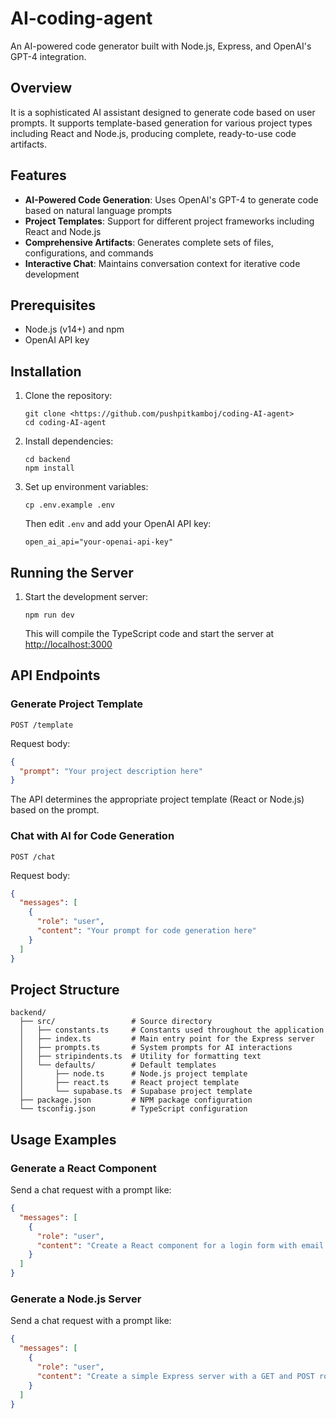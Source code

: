 # AI-coding-agent

An AI-powered code generator built with Node.js, Express, and OpenAI's GPT-4 integration.

## Overview

It is a sophisticated AI assistant designed to generate code based on user prompts. It supports template-based generation for various project types including React and Node.js, producing complete, ready-to-use code artifacts.

## Features

- **AI-Powered Code Generation**: Uses OpenAI's GPT-4 to generate code based on natural language prompts
- **Project Templates**: Support for different project frameworks including React and Node.js
- **Comprehensive Artifacts**: Generates complete sets of files, configurations, and commands
- **Interactive Chat**: Maintains conversation context for iterative code development

## Prerequisites

- Node.js (v14+) and npm
- OpenAI API key

## Installation

1. Clone the repository:

   ```
   git clone <https://github.com/pushpitkamboj/coding-AI-agent>
   cd coding-AI-agent
   ```

2. Install dependencies:

   ```
   cd backend
   npm install
   ```

3. Set up environment variables:

   ```
   cp .env.example .env
   ```

   Then edit `.env` and add your OpenAI API key:

   ```
   open_ai_api="your-openai-api-key"
   ```

## Running the Server

1. Start the development server:

   ```
   npm run dev
   ```

   This will compile the TypeScript code and start the server at <http://localhost:3000>

## API Endpoints

### Generate Project Template

```
POST /template
```

Request body:

```json
{
  "prompt": "Your project description here"
}
```

The API determines the appropriate project template (React or Node.js) based on the prompt.

### Chat with AI for Code Generation

```
POST /chat
```

Request body:

```json
{
  "messages": [
    {
      "role": "user",
      "content": "Your prompt for code generation here"
    }
  ]
}
```

## Project Structure

```
backend/
  ├── src/                 # Source directory
  │   ├── constants.ts     # Constants used throughout the application
  │   ├── index.ts         # Main entry point for the Express server
  │   ├── prompts.ts       # System prompts for AI interactions
  │   ├── stripindents.ts  # Utility for formatting text
  │   └── defaults/        # Default templates
  │       ├── node.ts      # Node.js project template
  │       ├── react.ts     # React project template
  │       └── supabase.ts  # Supabase project template
  ├── package.json         # NPM package configuration
  └── tsconfig.json        # TypeScript configuration
```

## Usage Examples

### Generate a React Component

Send a chat request with a prompt like:

```json
{
  "messages": [
    {
      "role": "user",
      "content": "Create a React component for a login form with email and password fields"
    }
  ]
}
```

### Generate a Node.js Server

Send a chat request with a prompt like:

```json
{
  "messages": [
    {
      "role": "user",
      "content": "Create a simple Express server with a GET and POST route for managing a todo list"
    }
  ]
}
```
